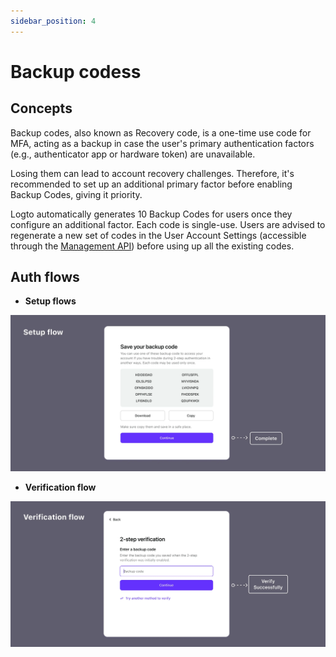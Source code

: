 ```yaml
---
sidebar_position: 4
---
```


# Backup codess

## Concepts

Backup codes, also known as Recovery code, is a one-time use code for MFA, acting as a backup in case the user's primary authentication factors (e.g., authenticator app or hardware token) are unavailable.

Losing them can lead to account recovery challenges. Therefore, it's recommended to set up an additional primary factor before enabling Backup Codes, giving it priority.

Logto automatically generates 10 Backup Codes for users once they configure an additional factor. Each code is single-use. Users are advised to regenerate a new set of codes in the User Account Settings (accessible through the [Management API](/docs/recipes/interact-with-management-api/)) before using up all the existing codes.

## Auth flows

- **Setup flows**

![Backup codes set up flow](./assets/backup-code-set-up-flow.webp)

- **Verification flow**

![Backup codes verification flow](./assets/backup-code-verification-flow.webp)
